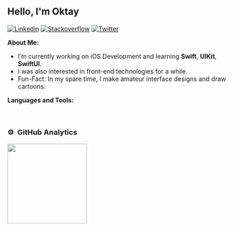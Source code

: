 ## Hello, I'm Oktay

[![Linkedin](https://img.shields.io/badge/-LinkedIn-blue?style=flat&logo=Linkedin&logoColor=white)](https://www.linkedin.com/in/oktaytan/)
[![Stackoverflow](https://img.shields.io/badge/-Stackoverflow-red?style=flat&logo=Stackoverflow&logoColor=white)](https://stackoverflow.com/users/16944051/oktaytan)
[![Twitter](https://img.shields.io/badge/-Twitter-blue?style=flat&logo=Twitter&logoColor=white)](https://twitter.com/oktaytandev)



<!-- Talking about you -->
**About Me:**

- I’m currently working on iOS Development and learning __Swift__, __UIKit__, __SwiftUI__.
- I was also interested in front-end technologies for a while.
- Fun-Fact: In my spare time, I make amateur interface designs and draw cartoons.

**Languages and Tools:**

<p>
  <img alt="" src="https://img.shields.io/badge/-Swift-red?style=flat&logo=Swift&logoColor=white">
  <img alt="" src="https://img.shields.io/badge/-SwiftUI-red?style=flat&logo=SwiftUI&logoColor=white">
  <img alt="" src="https://img.shields.io/badge/-HTML-green?style=flat&logo=HTML5&logoColor=white">
  <img alt="" src="https://img.shields.io/badge/-CSS-blue?style=flat&logo=CSS3&logoColor=white">
  <img alt="" src="https://img.shields.io/badge/-JavaScript-yellow?style=flat&logo=JavaScript&logoColor=white">
</p>

### ⚙️ &nbsp;GitHub Analytics

<p align="left">
<a href="https://github.com/oktaytan?tab=repositories">
  <img height="180em" src="https://github-readme-stats-eight-theta.vercel.app/api?username=oktaytan&show_icons=true&theme=algolia&include_all_commits=true&count_private=true"/>
</a>
</p>



